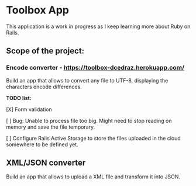 # Toolbox App

This application is a work in progress as I keep learning more about Ruby on Rails.

## Scope of the project:

### Encode converter - https://toolbox-dcedraz.herokuapp.com/

Build an app that allows to convert any file to UTF-8, displaying the characters encode differences.

**TODO list:**

[X] Form validation

[ ] Bug: Unable to process file too big. Might need to stop reading on memory and save the file temporary.

[ ] Configure Rails Active Storage to store the files uploaded in the cloud somewhere to be defined yet.

## XML/JSON converter

Build an app that allows to upload a XML file and transform it into JSON.
